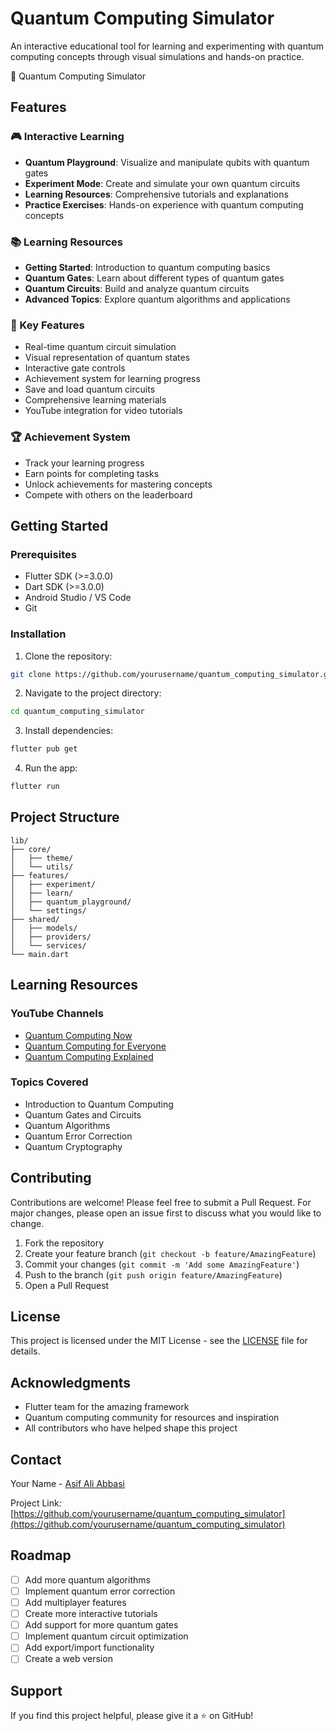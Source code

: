 # Quantum Computing Simulator

An interactive educational tool for learning and experimenting with quantum computing concepts through visual simulations and hands-on practice.

📱 Quantum Computing Simulator

## Features

### 🎮 Interactive Learning
- **Quantum Playground**: Visualize and manipulate qubits with quantum gates
- **Experiment Mode**: Create and simulate your own quantum circuits
- **Learning Resources**: Comprehensive tutorials and explanations
- **Practice Exercises**: Hands-on experience with quantum computing concepts

### 📚 Learning Resources
- **Getting Started**: Introduction to quantum computing basics
- **Quantum Gates**: Learn about different types of quantum gates
- **Quantum Circuits**: Build and analyze quantum circuits
- **Advanced Topics**: Explore quantum algorithms and applications

### 🎯 Key Features
- Real-time quantum circuit simulation
- Visual representation of quantum states
- Interactive gate controls
- Achievement system for learning progress
- Save and load quantum circuits
- Comprehensive learning materials
- YouTube integration for video tutorials

### 🏆 Achievement System
- Track your learning progress
- Earn points for completing tasks
- Unlock achievements for mastering concepts
- Compete with others on the leaderboard

## Getting Started

### Prerequisites
- Flutter SDK (>=3.0.0)
- Dart SDK (>=3.0.0)
- Android Studio / VS Code
- Git

### Installation

1. Clone the repository:
```bash
git clone https://github.com/yourusername/quantum_computing_simulator.git
```

2. Navigate to the project directory:
```bash
cd quantum_computing_simulator
```

3. Install dependencies:
```bash
flutter pub get
```

4. Run the app:
```bash
flutter run
```

## Project Structure

```
lib/
├── core/
│   ├── theme/
│   └── utils/
├── features/
│   ├── experiment/
│   ├── learn/
│   ├── quantum_playground/
│   └── settings/
├── shared/
│   ├── models/
│   ├── providers/
│   └── services/
└── main.dart
```

## Learning Resources

### YouTube Channels
- [Quantum Computing Now](https://www.youtube.com/@QuantumComputingNow)
- [Quantum Computing for Everyone](https://www.youtube.com/@QuantumComputingForEveryone)
- [Quantum Computing Explained](https://www.youtube.com/@QuantumComputingExplained)

### Topics Covered
- Introduction to Quantum Computing
- Quantum Gates and Circuits
- Quantum Algorithms
- Quantum Error Correction
- Quantum Cryptography

## Contributing

Contributions are welcome! Please feel free to submit a Pull Request. For major changes, please open an issue first to discuss what you would like to change.

1. Fork the repository
2. Create your feature branch (`git checkout -b feature/AmazingFeature`)
3. Commit your changes (`git commit -m 'Add some AmazingFeature'`)
4. Push to the branch (`git push origin feature/AmazingFeature`)
5. Open a Pull Request

## License

This project is licensed under the MIT License - see the [LICENSE](LICENSE) file for details.

## Acknowledgments

- Flutter team for the amazing framework
- Quantum computing community for resources and inspiration
- All contributors who have helped shape this project

## Contact

Your Name - [Asif Ali Abbasi]([(https://www.linkedin.com/in/asif-ali-abbasi)])

Project Link: [https://github.com/yourusername/quantum_computing_simulator](https://github.com/yourusername/quantum_computing_simulator)

## Roadmap

- [ ] Add more quantum algorithms
- [ ] Implement quantum error correction
- [ ] Add multiplayer features
- [ ] Create more interactive tutorials
- [ ] Add support for more quantum gates
- [ ] Implement quantum circuit optimization
- [ ] Add export/import functionality
- [ ] Create a web version

## Support

If you find this project helpful, please give it a ⭐️ on GitHub!
